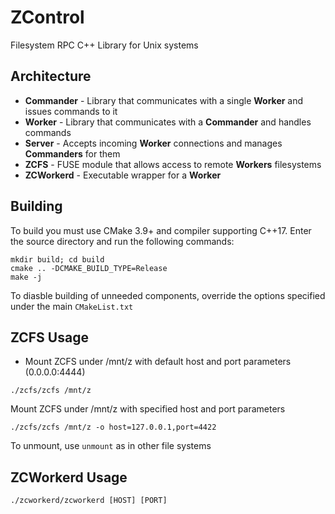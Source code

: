 # ZControl

Filesystem RPC C++ Library for Unix systems

## Architecture
- **Commander** - Library that communicates with a single **Worker** and issues commands to it
- **Worker** - Library that communicates with a **Commander** and handles commands
- **Server** - Accepts incoming **Worker** connections and manages **Commanders** for them
- **ZCFS** - FUSE module that allows access to remote **Workers** filesystems
- **ZCWorkerd** - Executable wrapper for a **Worker**

## Building
To build you must use CMake 3.9+ and compiler supporting C++17. Enter the source directory and run the following commands:
```
mkdir build; cd build
cmake .. -DCMAKE_BUILD_TYPE=Release
make -j
```
To diasble building of unneeded components, override the options specified under the main `CMakeList.txt`

## ZCFS Usage
- Mount ZCFS under /mnt/z with default host and port parameters (0.0.0.0:4444)
```
./zcfs/zcfs /mnt/z
```
Mount ZCFS under /mnt/z with specified host and port parameters
```
./zcfs/zcfs /mnt/z -o host=127.0.0.1,port=4422
````
To unmount, use `unmount` as in other file systems

## ZCWorkerd Usage
```
./zcworkerd/zcworkerd [HOST] [PORT]
```
